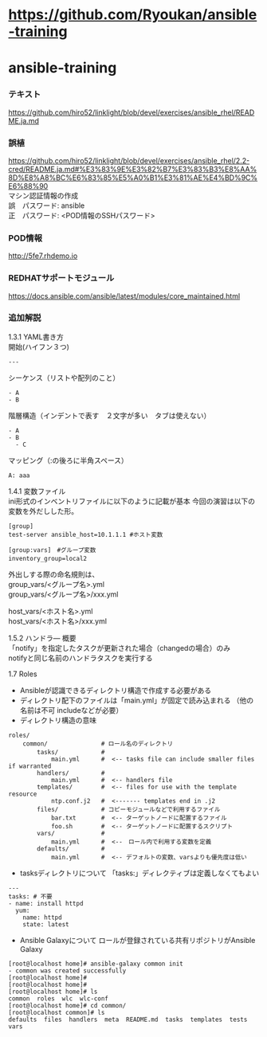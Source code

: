 # https://github.com/Ryoukan/ansible-training  
# ansible-training
### テキスト  
https://github.com/hiro52/linklight/blob/devel/exercises/ansible_rhel/README.ja.md  

### 誤植  
https://github.com/hiro52/linklight/blob/devel/exercises/ansible_rhel/2.2-cred/README.ja.md#%E3%83%9E%E3%82%B7%E3%83%B3%E8%AA%8D%E8%A8%BC%E6%83%85%E5%A0%B1%E3%81%AE%E4%BD%9C%E6%88%90  
マシン認証情報の作成  
誤　パスワード: ansible  
正　パスワード: <POD情報のSSHパスワード>



### POD情報
http://5fe7.rhdemo.io

### REDHATサポートモジュール
https://docs.ansible.com/ansible/latest/modules/core_maintained.html 


### 追加解説  
1.3.1 YAML書き方  
開始(ハイフン３つ)
```
---
```
シーケンス（リストや配列のこと）  
```
- A
- B
```
階層構造（インデントで表す　２文字が多い　タブは使えない）
```
- A
- B
  - C
```
マッピング（:の後ろに半角スペース）
```
A: aaa
```
1.4.1 変数ファイル  
ini形式のインベントリファイルに以下のように記載が基本 
今回の演習は以下の変数を外だしした形。
```
[group]
test-server ansible_host=10.1.1.1 #ホスト変数

[group:vars]　#グループ変数
inventory_group=local2　
```
外出しする際の命名規則は、  
group_vars/<グループ名>.yml  
group_vars/<グループ名>/xxx.yml  

host_vars/<ホスト名>.yml  
host_vars/<ホスト名>/xxx.yml    

1.5.2 ハンドラ― 概要  
「notify」を指定したタスクが更新された場合（changedの場合）のみ  
notifyと同じ名前のハンドラタスクを実行する  

1.7 Roles  
- Ansibleが認識できるディレクトリ構造で作成する必要がある  
- ディレクトリ配下のファイルは「main.yml」が固定で読み込まれる
（他の名前は不可 includeなどが必要）  
- ディレクトリ構造の意味
```
roles/
    common/               # ロール名のディレクトリ
        tasks/            #　
            main.yml      #  <-- tasks file can include smaller files if warranted
        handlers/         #
            main.yml      #  <-- handlers file
        templates/        #  <-- files for use with the template resource
            ntp.conf.j2   #  <------- templates end in .j2
        files/            # コピーモジュールなどで利用するファイル
            bar.txt       #  <-- ターゲットノードに配置するファイル
            foo.sh        #  <-- ターゲットノードに配置するスクリプト
        vars/             #
            main.yml      #  <--　ロール内で利用する変数を定義
        defaults/         #
            main.yml      #  <-- デフォルトの変数、varsよりも優先度は低い
```
- tasksディレクトリについて
「tasks:」ディレクティブは定義しなくてもよい  
```
---
tasks: # 不要
- name: install httpd
  yum:
    name: httpd
    state: latest
```
- Ansible Galaxyについて
ロールが登録されている共有リポジトリがAnsible Galaxy
```
[root@localhost home]# ansible-galaxy common init
- common was created successfully
[root@localhost home]#
[root@localhost home]#
[root@localhost home]# ls
common  roles  wlc  wlc-conf
[root@localhost home]# cd common/
[root@localhost common]# ls
defaults  files  handlers  meta  README.md  tasks  templates  tests  vars
```


